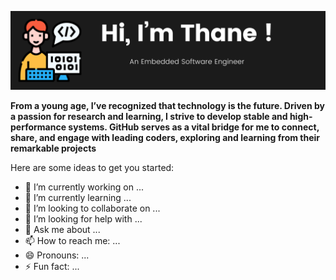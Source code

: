 ![Banner](/Mybanner.png)


**From a young age, I’ve recognized that technology is the future. Driven by a passion for research and learning, I strive to develop stable and high-performance systems. GitHub serves as a vital bridge for me to connect, share, and engage with leading coders, exploring and learning from their remarkable projects**

Here are some ideas to get you started:

- 🔭 I’m currently working on ...
- 🌱 I’m currently learning ...
- 👯 I’m looking to collaborate on ...
- 🤔 I’m looking for help with ...
- 💬 Ask me about ...
- 📫 How to reach me: ...
- 😄 Pronouns: ...
- ⚡ Fun fact: ...


